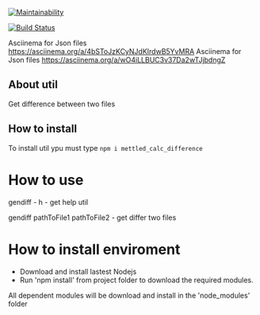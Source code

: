 [![Maintainability](https://api.codeclimate.com/v1/badges/4f366c1ddee9aee0929b/maintainability)](https://codeclimate.com/github/mettled/frontend-project-lvl2/maintainability)

[![Build Status](https://travis-ci.org/mettled/frontend-project-lvl1.svg?branch=master)](https://travis-ci.org/mettled/frontend-project-lvl1)

Asciinema for Json files https://asciinema.org/a/4bSToJzKCyNJdKIrdwB5YvMRA
Asciinema for Json files https://asciinema.org/a/wO4iLLBUC3v37Da2wTJjbdngZ

## About util

Get difference between two files

## How to install

To install util ypu must type
``
npm i mettled_calc_difference 
``

# How to use

gendiff - h - get help util

gendiff pathToFile1 pathToFile2 - get differ two files


# How to install enviroment

- Download and install lastest Nodejs
- Run 'npm install' from project folder to download the required modules.

All dependent modules will be download and install in the 'node_modules' folder

